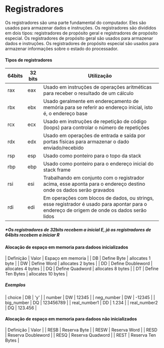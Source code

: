 # Registradores

Os registradores são uma parte fundamental do computador. Eles são usados para armazenar dados e instruções. Os registradores são divididos em dois tipos: registradores de propósito geral e registradores de propósito especial. Os registradores de propósito geral são usados para armazenar dados e instruções. Os registradores de propósito especial são usados para armazenar informações sobre o estado do processador.

#### Tipos de registradores

| 64bits | 32 bits | Utilização |
| ------------- | ------------- | ------------- |
| rax | eax | Usado em instruções de operações aritméticas para receber o resultado de um cálculo |
| rbx | ebx | Usado geralmente em endereçamento de memória para se referir ao endereço inicial, isto é, o endereço base |
| rcx | ecx | Usado em instruções de repetição de código (loops) para controlar o número de repetições |
| rdx | edx | Usado em operações de entrada e saída por portas físicas para armazenar o dado enviado/recebido |
| rsp | esp | Usado como ponteiro para o topo da stack |
| rbp | ebp | Usado como ponteiro para o endereço inicial do stack frame |
| rsi | esi | Trabalhando em conjunto com o registrador acima, esse aponta para o endereço destino onde os dados serão gravados |
| rdi | edi | Em operações com blocos de dados, ou strings, esse registrador é usado para apontar para o endereço de origem de onde os dados serão lidos |

##### *Os registradores de 32bits recebem a inicial **E**, já os registradores de 64bits recebem a iniciar **R**

#### Alocação de espaço em memoria para dadoos inicializados

| Definição | Valor |	Espaço em memoria |
| DB	    | Define Byte	    | allocates 1 byte |
| DW	    | Define Word	    | allocates 2 bytes |
| DD	    | Define Doubleword	| allocates 4 bytes |
| DQ	    | Define Quadword	| allocates 8 bytes |
| DT	    | Define Ten Bytes  | allocates 10 bytes |

##### Exemplos

| choice		    | DB	| 'y' | 
| number		    | DW	| 12345 | 
| neg_number	    | DW	| -12345 | 
| big_number	    | DQ	| 123456789 | 
| real_number1	    | DD	| 1.234 | 
| real_number2	    | DQ	| 123.456 |

#### Alocação de espaço em memoria para dadoos não inicializados

| Definição | Valor |
| RESB	    | Reserva Byte	    |
| RESW	    | Reserva Word	    |
| RESD	    | Reserva Doubleword	|
| RESQ	    | Reserva Quadword	|
| REST	    | Reserva Ten Bytes  |